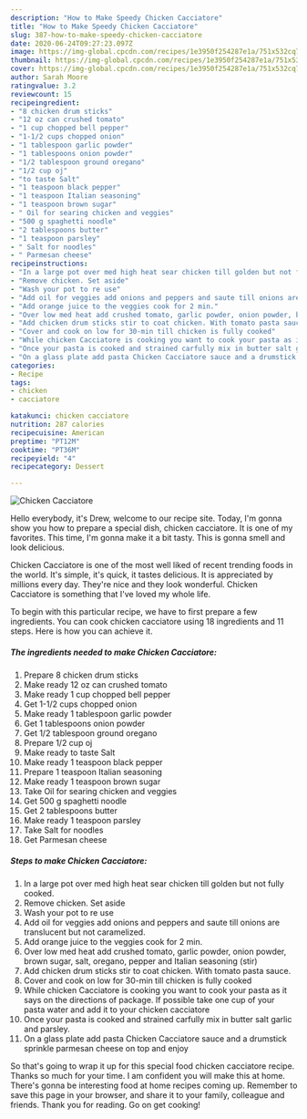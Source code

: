 ```yaml
---
description: "How to Make Speedy Chicken Cacciatore"
title: "How to Make Speedy Chicken Cacciatore"
slug: 387-how-to-make-speedy-chicken-cacciatore
date: 2020-06-24T09:27:23.097Z
image: https://img-global.cpcdn.com/recipes/1e3950f254287e1a/751x532cq70/chicken-cacciatore-recipe-main-photo.jpg
thumbnail: https://img-global.cpcdn.com/recipes/1e3950f254287e1a/751x532cq70/chicken-cacciatore-recipe-main-photo.jpg
cover: https://img-global.cpcdn.com/recipes/1e3950f254287e1a/751x532cq70/chicken-cacciatore-recipe-main-photo.jpg
author: Sarah Moore
ratingvalue: 3.2
reviewcount: 15
recipeingredient:
- "8 chicken drum sticks"
- "12 oz can crushed tomato"
- "1 cup chopped bell pepper"
- "1-1/2 cups chopped onion"
- "1 tablespoon garlic powder"
- "1 tablespoons onion powder"
- "1/2 tablespoon ground oregano"
- "1/2 cup oj"
- "to taste Salt"
- "1 teaspoon black pepper"
- "1 teaspoon Italian seasoning"
- "1 teaspoon brown sugar"
- " Oil for searing chicken and veggies"
- "500 g spaghetti noodle"
- "2 tablespoons butter"
- "1 teaspoon parsley"
- " Salt for noodles"
- " Parmesan cheese"
recipeinstructions:
- "In a large pot over med high heat sear chicken till golden but not fully cooked."
- "Remove chicken. Set aside"
- "Wash your pot to re use"
- "Add oil for veggies add onions and peppers and saute till onions are translucent but not caramelized."
- "Add orange juice to the veggies cook for 2 min."
- "Over low med heat add crushed tomato, garlic powder, onion powder, brown sugar, salt, oregano, pepper and Italian seasoning (stir)"
- "Add chicken drum sticks stir to coat chicken. With tomato pasta sauce."
- "Cover and cook on low for 30-min till chicken is fully cooked"
- "While chicken Cacciatore is cooking you want to cook your pasta as it says on the directions of package. If possible take one cup of your pasta water and add it to your chicken cacciatore"
- "Once your pasta is cooked and strained carfully mix in butter salt garlic and parsley."
- "On a glass plate add pasta Chicken Cacciatore sauce and a drumstick sprinkle parmesan cheese on top and enjoy"
categories:
- Recipe
tags:
- chicken
- cacciatore

katakunci: chicken cacciatore 
nutrition: 287 calories
recipecuisine: American
preptime: "PT12M"
cooktime: "PT36M"
recipeyield: "4"
recipecategory: Dessert

---
```



![Chicken Cacciatore](https://img-global.cpcdn.com/recipes/1e3950f254287e1a/751x532cq70/chicken-cacciatore-recipe-main-photo.jpg)

Hello everybody, it's Drew, welcome to our recipe site. Today, I'm gonna show you how to prepare a special dish, chicken cacciatore. It is one of my favorites. This time, I'm gonna make it a bit tasty. This is gonna smell and look delicious.



Chicken Cacciatore is one of the most well liked of recent trending foods in the world. It's simple, it's quick, it tastes delicious. It is appreciated by millions every day. They're nice and they look wonderful. Chicken Cacciatore is something that I've loved my whole life.


To begin with this particular recipe, we have to first prepare a few ingredients. You can cook chicken cacciatore using 18 ingredients and 11 steps. Here is how you can achieve it.

##### The ingredients needed to make Chicken Cacciatore:

1. Prepare 8 chicken drum sticks
1. Make ready 12 oz can crushed tomato
1. Make ready 1 cup chopped bell pepper
1. Get 1-1/2 cups chopped onion
1. Make ready 1 tablespoon garlic powder
1. Get 1 tablespoons onion powder
1. Get 1/2 tablespoon ground oregano
1. Prepare 1/2 cup oj
1. Make ready to taste Salt
1. Make ready 1 teaspoon black pepper
1. Prepare 1 teaspoon Italian seasoning
1. Make ready 1 teaspoon brown sugar
1. Take  Oil for searing chicken and veggies
1. Get 500 g spaghetti noodle
1. Get 2 tablespoons butter
1. Make ready 1 teaspoon parsley
1. Take  Salt for noodles
1. Get  Parmesan cheese




##### Steps to make Chicken Cacciatore:

1. In a large pot over med high heat sear chicken till golden but not fully cooked.
1. Remove chicken. Set aside
1. Wash your pot to re use
1. Add oil for veggies add onions and peppers and saute till onions are translucent but not caramelized.
1. Add orange juice to the veggies cook for 2 min.
1. Over low med heat add crushed tomato, garlic powder, onion powder, brown sugar, salt, oregano, pepper and Italian seasoning (stir)
1. Add chicken drum sticks stir to coat chicken. With tomato pasta sauce.
1. Cover and cook on low for 30-min till chicken is fully cooked
1. While chicken Cacciatore is cooking you want to cook your pasta as it says on the directions of package. If possible take one cup of your pasta water and add it to your chicken cacciatore
1. Once your pasta is cooked and strained carfully mix in butter salt garlic and parsley.
1. On a glass plate add pasta Chicken Cacciatore sauce and a drumstick sprinkle parmesan cheese on top and enjoy




So that's going to wrap it up for this special food chicken cacciatore recipe. Thanks so much for your time. I am confident you will make this at home. There's gonna be interesting food at home recipes coming up. Remember to save this page in your browser, and share it to your family, colleague and friends. Thank you for reading. Go on get cooking!
